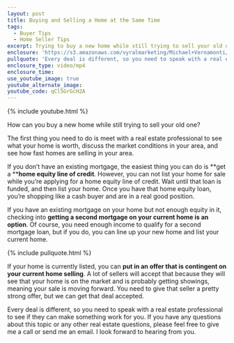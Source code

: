 ```yaml
---
layout: post
title: Buying and Selling a Home at the Same Time
tags:
  - Buyer Tips
  - Home Seller Tips
excerpt: Trying to buy a new home while still trying to sell your old one? I’ll go over the best ways to do that today.
enclosure: 'https://s3.amazonaws.com/vyralmarketing/Michael+Vernamonti/Gulf+Coast+Real+Estate+Buying+While+Selling.mp4'
pullquote: 'Every deal is different, so you need to speak with a real estate professional.'
enclosure_type: video/mp4
enclosure_time:
use_youtube_image: true
youtube_alternate_image:
youtube_code: qCl5GrGcH2A
---
```



{% include youtube.html %}

How can you buy a new home while still trying to sell your old one?

The first thing you need to do is meet with a real estate professional to see what your home is worth, discuss the market conditions in your area, and see how fast homes are selling in your area.&nbsp;

If you don’t have an existing mortgage, the easiest thing you can do is **get a&nbsp;****home equity line of credit**. However, you can not list your home for sale while you’re applying for a home equity line of credit. Wait until that loan is funded, and then list your home. Once you have that home equity loan, you’re shopping like a cash buyer and are in a real good position.&nbsp;

If you have an existing mortgage on your home but not enough equity in it, checking into **getting a second mortgage on your current home is an option**. Of course, you need enough income to qualify for a second mortgage loan, but if you do, you can line up your new home and list your current home.&nbsp;

{% include pullquote.html %}

If your home is currently listed, you can **put in an offer that is contingent on your current home selling**. A lot of sellers will accept that because they will see that your home is on the market and is probably getting showings, meaning your sale is moving forward. You need to give that seller a pretty strong offer, but we can get that deal accepted.

Every deal is different, so you need to speak with a real estate professional to see if they can make something work for you. If you have any questions about this topic or any other real estate questions, please feel free to give me a call or send me an email. I look forward to hearing from you.&nbsp;